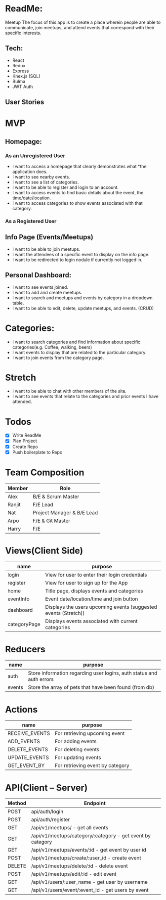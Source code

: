 # ReadMe:
Meetup The focus of this app is to create a place wherein people are able to communicate,  join meetups, and attend events that correspond with their specific interests. 

## Tech:
* React
* Redux
* Express
* Knex.js (SQL)
* Bulma
* JWT Auth

## User Stories
# MVP
## Homepage:
### As an Unregistered User
* I want to access a homepage that clearly demonstrates what *the application does.
* I want to see nearby events. 
* I want to see a list of categories. 
* I want to be able to register and login to an account.
* I want to access events to find basic details about the   event, the time/date/location.
* I want to access categories to show events associated with that category. 

### As a Registered User
## Info Page (Events/Meetups)
* I want to be able to join meetups.
* I want the attendees of a specific event to display on the info page. 
* I want to be redirected to login nodule if currently not logged in.

## Personal Dashboard:

* I want to see events joined. 
* I want to add and create meetups. 
* I want to search and meetups and events by category in a dropdown table. 
* I want to be able to edit, delete, update meetups, and events. (CRUD)

# Categories:
* I want to search categories and find information about specific categories(e.g. Coffee, walking, beers) 
* I want events to display that are related to the particular category.
* I want to join events from the category page. 

# Stretch

* I want to be able to chat with other members of the site.
* I want to see events that relate to the categories and prior events I have attended. 

# Todos
-	[x] Write ReadMe
-	[x] Plan Project
-	[x] Create Repo 
-	[x] Push boilerplate to Repo

# Team Composition
|Member | Role
|---------|---------|
|Alex     | B/E & Scrum Master|
|Ranjit   | F/E Lead|
|Nat      | Project Manager & B/E Lead|
|Arpo	    | F/E & Git Master|
|Harry    | F/E|


# Views(Client Side)

| name | purpose|
| --- | --- |
| login | View for user to enter their login credentials |
| register | View for user to sign up for the App |nav | Login and register, events and categories |
| home | Title page, displays events and categories |
| eventInfo | Event date/location/time and join button |
| dashboard | Displays the users upcoming events (suggested events (Stretch)) |
| categoryPage | Displays events associated with current categories |


# Reducers

|name | purpose |
| --- | --- |
| auth | Store information regarding user logins, auth status and auth errors |
| events | Store the array of pets that have been found (from db) |

# Actions
| name | purpose|
| --- | --- |
| RECEIVE_EVENTS | For retrieving upcoming event|
| ADD_EVENTS | For adding events |
| DELETE_EVENTS | For deleting events |
| UPDATE_EVENTS | For updating events |
| GET_EVENT_BY | For retrieving event by category|

# API(Client – Server)
| Method | Endpoint | 
| --- | --- | 
| POST| api/auth/login |
| POST | api/auth/register |
| GET | /api/v1/meetups/ - get all events|
| GET | /api/v1/meetups/category/:category - get event by category |
| GET | /api/v1/meetups/events/:id - get event by user id |
| POST | /api/v1/meetups/create/:user_id - create event |
| DELETE | /api/v1/meetups/delete/:id - delete event |
| POST | /api/v1/meetups/edit/:id - edit event |
| GET | /api/v1/users/:user_name - get user by username |
| GET | /api/v1/users/event/:event_id - get users by event|

